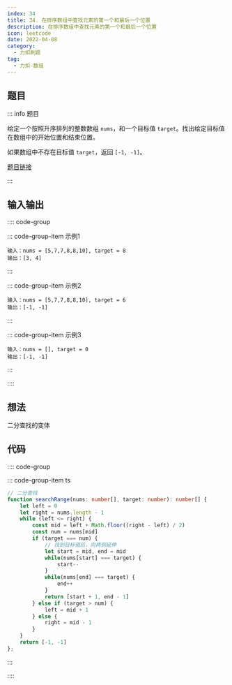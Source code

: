 ```yaml
---
index: 34
title: 34. 在排序数组中查找元素的第一个和最后一个位置
description: 在排序数组中查找元素的第一个和最后一个位置
icon: leetcode
date: 2022-04-08
category:
  - 力扣刷题
tag:
  - 力扣-数组
---
```


## 题目 <Badge text="中等" type="warning"/>

::: info 题目

给定一个按照升序排列的整数数组 `nums`，和一个目标值 `target`。找出给定目标值在数组中的开始位置和结束位置。

如果数组中不存在目标值 `target`，返回 `[-1, -1]`。

[题目链接](https://leetcode-cn.com/problems/find-first-and-last-position-of-element-in-sorted-array/)

:::

## 输入输出

:::: code-group

::: code-group-item 示例1

```
输入：nums = [5,7,7,8,8,10], target = 8
输出：[3, 4]
```

:::

::: code-group-item 示例2

```
输入：nums = [5,7,7,8,8,10], target = 6
输出：[-1, -1]
```

:::

::: code-group-item 示例3

```
输入：nums = [], target = 0
输出：[-1, -1]
```

:::

::::

## 想法

二分查找的变体

## 代码

:::: code-group

::: code-group-item ts

```ts
// 二分查找
function searchRange(nums: number[], target: number): number[] {
    let left = 0
    let right = nums.length - 1
    while (left <= right) {
        const mid = left + Math.floor((right - left) / 2)
        const num = nums[mid]
        if (target === num) {
            // 找到目标值后，向两侧延伸
            let start = mid, end = mid
            while(nums[start] === target) {
                start--
            }
            while(nums[end] === target) {
                end++
            }
            return [start + 1, end - 1]
        } else if (target > num) {
            left = mid + 1
        } else {
            right = mid - 1
        }
    }
    return [-1, -1]
};
```

:::

::::
